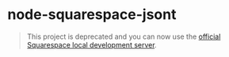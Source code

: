 node-squarespace-jsont
======================

> This project is deprecated and you can now use the [official Squarespace local development server](https://engineering.squarespace.com/blog/2016/the-developer-platform-gets-local).
